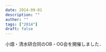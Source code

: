 ```yaml
---
date: 2014-09-01
description: ""
auther: ""
tags: ["2014"]
draft: false
---
```

小畑・清水研合同のOB・OG会を開催しました．
<!--more-->
